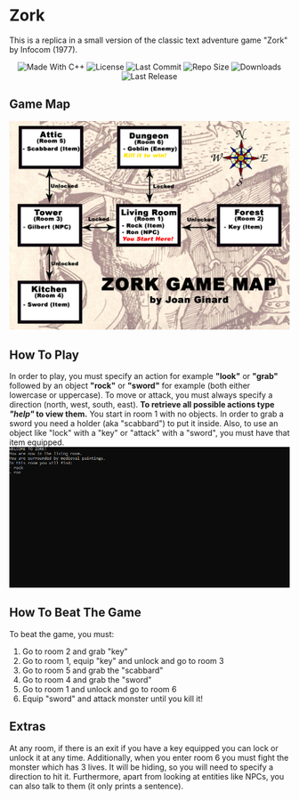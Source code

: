# Zork
This is a replica in a small version of the classic text adventure game "Zork" by Infocom (1977). 

<p align="center">
  <a>
    <img alt="Made With C++" src="https://img.shields.io/badge/made%20with-C++-57b9d3.svg?logo=CPlusPlus">
  </a>
  <a>
    <img alt="License" src="https://img.shields.io/github/license/JoanStinson/Zork?logo=github">
  </a>
  <a>
    <img alt="Last Commit" src="https://img.shields.io/github/last-commit/JoanStinson/Zork?logo=Mapbox&color=orange">
  </a>
  <a>
    <img alt="Repo Size" src="https://img.shields.io/github/repo-size/JoanStinson/Zork?logo=VirtualBox">
  </a>
  <a>
    <img alt="Downloads" src="https://img.shields.io/github/downloads/JoanStinson/Zork/total?color=brightgreen">
  </a>
  <a>
    <img alt="Last Release" src="https://img.shields.io/github/v/release/JoanStinson/Zork?include_prereleases&logo=Dropbox&color=yellow">
  </a>
</p>

## Game Map
![](GameMap.jpg)

## How To Play
In order to play, you must specify an action for example **"look"** or **"grab"** followed by an object **"rock"** or **"sword"** for example (both either lowercase or uppercase). 
To move or attack, you must always specify a direction (north, west, south, east).
**To retrieve all possible actions type _"help"_ to view them.**
You start in room 1 with no objects.
In order to grab a sword you need a holder (aka "scabbard") to put it inside. Also, to use an object like "lock" with a "key" or "attack" with a "sword",
you must have that item equipped.
![](example.gif)

## How To Beat The Game
To beat the game, you must:
1. Go to room 2 and grab "key"
2. Go to room 1, equip "key" and unlock and go to room 3
3. Go to room 5 and grab the "scabbard"
4. Go to room 4 and grab the "sword"
5. Go to room 1 and unlock and go to room 6
6. Equip "sword" and attack monster until you kill it!

## Extras
At any room, if there is an exit if you have a key equipped you can lock or unlock it at any time.
Additionally, when you enter room 6 you must fight the monster which has 3 lives. It will be hiding, so you will need to specify a direction to hit it.
Furthermore, apart from looking at entities like NPCs, you can also talk to them (it only prints a sentence).
